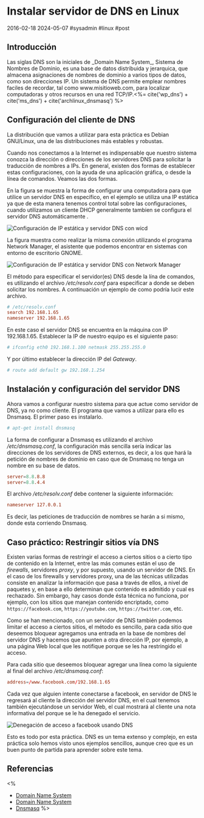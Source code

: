 <!-- vim: set spelllang=es_mx: -->
# Instalar servidor de DNS en Linux
2016-02-18 2024-05-07 #sysadmin #linux #post

## Introducción 

<p>Las siglas DNS son la iniciales de _Domain Name System_, Sistema de Nombres de Dominio, es una base de datos distribuida y jerarquica, que almacena asignaciones de nombres de dominio a varios tipos de datos, como son direcciones IP. Un sistema de DNS permite emplear nombres faciles de recordar, tal como www.misitioweb.com, para localizar computadoras y otros recursos en una red TCP/IP.<%= cite('wp_dns') + cite('ms_dns') + cite('archlinux_dnsmasq') %></p>

## Configuración del cliente de DNS

La distribución que vamos a utilizar para esta práctica es Debian GNU/Linux, una de las distribuciones más estables y robustas.

Cuando nos conectamos a la Internet es indispensable que nuestro sistema conozca la dirección o direcciones de los servidores DNS para solicitar la traducción de nombres a IPs. En general, existen dos formas de establecer estas configuraciones, con la ayuda de una aplicación gráfica, o desde la línea de comandos. Veamos las dos formas.

En la figura  se muestra la forma de configurar una computadora para que utilice un servidor DNS en específico, en el ejemplo se utiliza una IP estática ya que de esta manera tenemos control total sobre las configuraciones, cuando utilizamos un cliente DHCP generalmente tambien se configura el servidor DNS automáticamente .

![Configuración de IP estática y servidor DNS con wicd](/dns-server-gnu-linux/dns_wicd_conf.png)

La figura  muestra como realizar la misma conexión utilizando el programa Network Manager, el asistente que podemos encontrar en sistemas con entorno de escritorio GNOME.

![Configuración de IP estática y servidor DNS con Network Manager](/dns-server-gnu-linux/dns_network_manager_conf.png)

El método para especificar el servidor(es) DNS desde la lína de comandos, es utilizando el archivo _/etc/resolv.conf_ para especificar a donde se deben solicitar los nombres. A continuación un ejemplo de como podría lucir este archivo.


```conf
# /etc/resolv.conf
search 192.168.1.65
nameserver 192.168.1.65

```

En este caso el servidor DNS se encuentra en la máquina con IP 192.168.1.65. Establecer la IP de nuestro equipo es el siguiente paso:


```sh
# ifconfig eth0 192.168.1.100 netmask 255.255.255.0

```

Y por último establecer la dirección IP del _Gateway_.


```sh
# route add default gw 192.168.1.254

```

## Instalación y configuración del servidor DNS

Ahora vamos a configurar nuestro sistema para que actue como servidor de DNS, ya no como cliente. El programa que vamos a utilizar para ello es Dnsmasq. El primer paso es instalarlo.


```sh
# apt-get install dnsmasq

```

La forma de configurar a Dnsmasq es utilizando el archivo _/etc/dnsmasq.conf_, la configuración más sencilla sería indicar las direcciones de los servidores de DNS externos, es decir, a los que hará la petición de nombres de dominio en caso que de Dnsmasq no tenga un nombre en su base de datos. 


```conf
server=8.8.8.8
server=8.8.4.4

```

El archivo _/etc/resolv.conf_ debe contener la siguiente información:


```conf
nameserver 127.0.0.1

```

Es decir, las peticiones de traducción de nombres se harán a si mismo, donde esta corriendo Dnsmasq.

## Caso práctico: Restringir sitios vía DNS

Existen varias formas de restringir el acceso a ciertos sitios o a cierto tipo de contenido en la Internet, entre las más comunes están el uso de _firewalls_, servidores _proxy_, y por supuesto, usando un servidor de DNS. En el caso de los firewalls y servidores proxy,  una de las técnicas utilizadas consiste en analizar la información que pasa a través de ellos, a nivel de paquetes y, en base a ello determinan que contenido es admitido y cual es rechazado. Sin embargo, hay casos donde ésta técnica no funciona, por ejemplo, con los sitios que manejan contenido encriptado, como `https://facebook.com`, `https://youtube.com`, `https://twitter.com`, etc.

Como se han mencionado, con un servidor de DNS también podemos limitar el acceso a ciertos sitios, el método es sencillo, para cada sitio que deseemos bloquear agregamos una entrada en la base de nombres del servidor DNS y hacemos que apunten a otra dirección IP, por ejemplo, a una página Web local que les notifique porque se les ha restringido el acceso.

Para cada sitio que deseemos bloquear agregar una línea como la siguiente al final del archivo _/etc/dnsmasq.conf_:


```conf
address=/www.facebook.com/192.168.1.65

```

Cada vez que alguien intente conectarse a facebook, en servidor de DNS le regresará al cliente la dirección del servidor DNS, en el cual tenemos también ejecutándose un servidor Web, el cual mostrará al cliente una nota informativa del porque se le ha denegado el servicio.

![Denegación de acceso a facebook usando DNS](/dns-server-gnu-linux/dns_deny_facebook.png)

Esto es todo por esta práctica. DNS es un tema extenso y complejo, en esta práctica solo hemos visto unos ejemplos sencillos, aunque creo que es un buen punto de partida para aprender sobre este tema.

## Referencias

<%
- [Domain Name System](https://en.wikipedia.org/wiki/Domain_Name_System)
- [Domain Name System](http://technet.microsoft.com/en-US/network/bb629410.aspx)
- [Dnsmasq](https://wiki.archlinux.org/index.php/Dnsmasq)
%>

